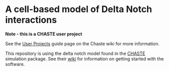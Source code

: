 # A cell-based model of Delta Notch interactions

**Note - this is a CHASTE user project**

See the [User Projects](https://chaste.cs.ox.ac.uk/trac/wiki/ChasteGuides/UserProjects) guide page on the Chaste wiki for more information.

This repository is using the delta notch model found in the [CHASTE](http://www.cs.ox.ac.uk/chaste/) simulation package. See their
[wiki](https://chaste.cs.ox.ac.uk/trac/wiki/GettingStarted) for information on getting started with the software.
